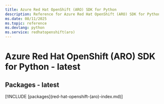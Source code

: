 ```yaml
---
title: Azure Red Hat OpenShift (ARO) SDK for Python
description: Reference for Azure Red Hat OpenShift (ARO) SDK for Python
ms.date: 08/11/2025
ms.topic: reference
ms.devlang: python
ms.service: redhatopenshift(aro)
---
```

# Azure Red Hat OpenShift (ARO) SDK for Python - latest
## Packages - latest
[!INCLUDE [packages](red-hat-openshift-(aro\)-index.md)]